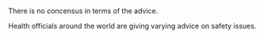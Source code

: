 # 

There is no concensus in terms of the advice.

Health officials around the world are giving varying advice on safety issues.

